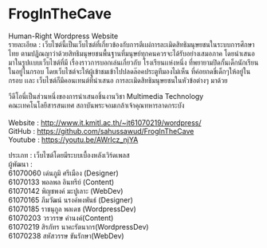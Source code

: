 # FrogInTheCave
Human-Right Wordpress Website</br>
รายละเอียด : เว็บไซต์นี้เป็นเว็บไซต์ที่เกี่ยวข้องกับการตีเเผ่การละเมิดสิทธิมนุษยชนในระบบการศึกษาไทย ตามปฎิณญาว่าด้วยสิทธิมนุษยชนพื้นฐานที่มนุษย์ทุกคนควรจะได้รับอย่างเสมอภาค
โดยนำเสนอมาในรูปเเบบเว็บไซต์ที่มี เรื่องราวการบอกเล่นเกี่ยวกับ โรงเรียนเเห่งหนึ่ง ที่พยายามปิดกั้นเด็กนักเรียนในอยู่ในกรอบ โดยเว็บไซต์จะให้ผู้เข้าชมเข้าไปปลดล๊อคประตูทีมองไม่เห็น
ที่ค่อยกดขี่เด็กๆให้อยู่ในกรอบ เเละ เว็บไซต์ก็มีคอนเทนต์ที่นำเสนอ การละเมิดสิทธิมนุษยชนในหัวข้อต่างๆ มาด้วย</br>

วีดีโอนี่เป็นส่วนหนึ่งของการนำเสนอชิ้นงานวิชา Multimedia Technology</br>
คณะเทคโนโลยีสารสนเทศ สถาบันพระจอมเกล้าเจ้าคุณทหารลาดกระบัง</br>
</br>
Website : http://www.it.kmitl.ac.th/~it61070219/wordpress/</br>
GitHub :  https://github.com/sahussawud/FrogInTheCave</br>
Youtube : https://youtu.be/AWrIcz_njYA</br>

ประเภท : เว็บไซต์โดยมีระบบเบื้องหลังเวิร์ดเพลส</br>
ผู้พัฒนา :</br>
          61070060 เด่นภูมิ    ศรีเมือง (Designer)</br>
          61070133 พอลพล   อินทรีย์ (Content)</br>
          61070142 พิญชพงค์  มะปูเลาะ (WebDev)</br>
          61070165 ภีมวัฒน์   นรงค์พงพันธ์ (Designer)</br>
          61070185 ราชนุกูล   พลเดช (WordpressDev)</br>
          61070203 วรวรรษ   คำนงค์(Content)</br>
          61070219 สิรภัทร    นาคะรัตนากร(WordpressDev)</br>
          61070238 สหัสวรรษ ขันรักษา(WebDev)</br>
         
         
         
         
        
         
        
